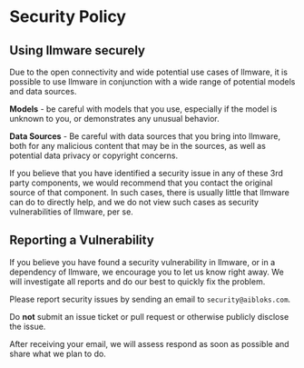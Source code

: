 # Security Policy  

## Using llmware securely  

Due to the open connectivity and wide potential use cases of llmware, it is possible to use llmware in conjunction with a wide range of potential models and data sources.  

**Models** - be careful with models that you use, especially if the model is unknown to you, or demonstrates any unusual behavior. 

**Data Sources** - Be careful with data sources that you bring into llmware, both for any malicious content that may be in the sources, as well as potential data privacy or copyright concerns.  

If you believe that you have identified a security issue in any of these 3rd party components, we would recommend that you contact the original source of that component.  In such cases, there is usually little that llmware can do to directly help, and we do not view such cases as security vulnerabilities of llmware, per se.  


## Reporting a Vulnerability

If you believe you have found a security vulnerability in llmware, or in a dependency of llmware, we encourage you to let us know right away. We will investigate all reports and do our best to quickly fix the problem.

Please report security issues by sending an email to `security@aibloks.com`.

Do __not__ submit an issue ticket or pull request or otherwise publicly disclose the issue.

After receiving your email, we will assess respond as soon as possible and share what we plan to do.

